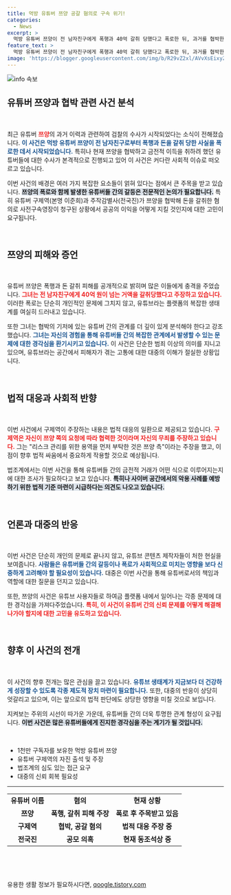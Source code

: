 ```yaml
---
title: 먹방 유튜버 쯔양 공갈 혐의로 구속 위기!
categories:
  - News
excerpt: >
  먹방 유튜버 쯔양이 전 남자친구에게 폭행과 40억 갈취 당했다고 폭로한 뒤, 과거를 협박한 유튜버들에 대한 수사가 시작됐다. 구제역과 주작감별사는 5천500만원을 갈취한 혐의로 사전구속영장을 청구받았다. 이 사건의 전말이 궁금하다!
feature_text: >
  먹방 유튜버 쯔양이 전 남자친구에게 폭행과 40억 갈취 당했다고 폭로한 뒤, 과거를 협박한 유튜버들에 대한 수사가 시작됐다. 구제역과 주작감별사는 5천500만원을 갈취한 혐의로 사전구속영장을 청구받았다. 이 사건의 전말이 궁금하다!
image: 'https://blogger.googleusercontent.com/img/b/R29vZ2xl/AVvXsEixyZcFfHzMRdzZMjFBmAUKJYCLCGyLL1o632UiGVXcaFdKo_bkvkuCioo0uUKlGfBVcT3P84aROyZIXSBEx3Aw5nCQ3pTgDom1WDC4m8eifvWiAmWEEVb4x6G_l8C0QH225ldMjyaFvpxGEBGNO37VmDTDMHGhJPq73UglMfDca1-0aw/s1600/blogspot.png'
---
```


<p><img src="https://blogger.googleusercontent.com/img/b/R29vZ2xl/AVvXsEixyZcFfHzMRdzZMjFBmAUKJYCLCGyLL1o632UiGVXcaFdKo_bkvkuCioo0uUKlGfBVcT3P84aROyZIXSBEx3Aw5nCQ3pTgDom1WDC4m8eifvWiAmWEEVb4x6G_l8C0QH225ldMjyaFvpxGEBGNO37VmDTDMHGhJPq73UglMfDca1-0aw/s1600/blogspot.png" alt="info 속보" /></p>

<h2 data-ke-size="size26">유튜버 쯔양과 협박 관련 사건 분석</h2>

<p data-ke-size="size16">&nbsp;</p>

<p>최근 유튜버 <b><span style="color: #ee2323;">쯔양</span></b>의 과거 이력과 관련하여 검찰의 수사가 시작되었다는 소식이 전해졌습니다. <b><span style="color: #1a5490;">이 사건은 먹방 유튜버 쯔양이 전 남자친구로부터 폭행과 돈을 갈취 당한 사실을 폭로한 데서 시작되었습니다.</span></b> 특히나 현재 쯔양을 협박하고 금전적 이득을 취하려 했던 유튜버들에 대한 수사가 본격적으로 진행되고 있어 이 사건은 커다란 사회적 이슈로 떠오르고 있습니다. </p>

<p>이번 사건의 배경은 여러 가지 복잡한 요소들이 얽혀 있다는 점에서 큰 주목을 받고 있습니다. <b><span style="background-color: #21538527;">쯔양의 폭로와 함께 발생한 유튜버들 간의 갈등은 전문적인 논의가 필요합니다.</span></b> 특히 유튜버 구제역(본명 이준희)과 주작감별사(전국진)가 쯔양을 협박해 돈을 갈취한 혐의로 사전구속영장이 청구된 상황에서 공공의 이익을 어떻게 지킬 것인지에 대한 고민이 요구됩니다. </p>

<p data-ke-size="size16">&nbsp;</p>

<h2 data-ke-size="size26">쯔양의 피해와 증언</h2>

<p data-ke-size="size16">&nbsp;</p>

<p>유튜버 쯔양은 폭행과 돈 갈취 피해를 공개적으로 밝히며 많은 이들에게 충격을 주었습니다. <b><span style="color: #ee2323;">그녀는 전 남자친구에게 40억 원이 넘는 거액을 갈취당했다고 주장하고 있습니다.</span></b> 이러한 폭로는 단순히 개인적인 문제에 그치지 않고, 유튜브라는 플랫폼의 복잡한 생태계를 여실히 드러내고 있습니다. </p>

<p>또한 그녀는 협박의 기저에 있는 유튜버 간의 관계를 더 깊이 있게 분석해야 한다고 강조했습니다. <b><span style="color: #1a5490;">그녀는 자신의 경험을 통해 유튜버들 간의 복잡한 관계에서 발생할 수 있는 문제에 대한 경각심을 환기시키고 있습니다.</span></b> 이 사건은 단순한 범죄 이상의 의미를 지니고 있으며, 유튜브라는 공간에서 피해자가 겪는 고통에 대한 대중의 이해가 절실한 상황입니다.</p>

<p data-ke-size="size16">&nbsp;</p>

<h2 data-ke-size="size26">법적 대응과 사회적 반향</h2>

<p data-ke-size="size16">&nbsp;</p>

<p>이번 사건에서 구제역이 주장하는 내용은 법적 대응의 일환으로 제공되고 있습니다. <b><span style="color: #ee2323;">구제역은 자신이 쯔양 쪽의 요청에 따라 협력한 것이라며 자신의 무죄를 주장하고 있습니다.</span></b> 그는 "리스크 관리를 위한 용역을 먼저 부탁한 것은 쯔양 측"이라는 주장을 했고, 이 점이 향후 법적 싸움에서 중요하게 작용할 것으로 예상됩니다. </p>

<p>법조계에서는 이번 사건을 통해 유튜버들 간의 금전적 거래가 어떤 식으로 이루어지는지에 대한 조사가 필요하다고 보고 있습니다. <b><span style="background-color: #21538527;">특히나 사이버 공간에서의 악용 사례를 예방하기 위한 법적 기준 마련이 시급하다는 의견도 나오고 있습니다.</span></b></p>

<p data-ke-size="size16">&nbsp;</p>

<h2 data-ke-size="size26">언론과 대중의 반응</h2>

<p data-ke-size="size16">&nbsp;</p>

<p>이번 사건은 단순히 개인의 문제로 끝나지 않고, 유튜브 콘텐츠 제작자들이 처한 현실을 보여줍니다. <b><span style="color: #1a5490;">사람들은 유튜버들 간의 갈등이나 폭로가 사회적으로 미치는 영향을 보다 신중하게 고려해야 할 필요성이 있습니다.</span></b> 대중은 이번 사건을 통해 유튜버로서의 책임과 역할에 대한 질문을 던지고 있습니다.</p>

<p>또한, 쯔양의 사건은 유튜브 사용자들로 하여금 플랫폼 내에서 일어나는 각종 문제에 대한 경각심을 가져다주었습니다. <b><span style="color: #ee2323;">특히, 이 사건이 유튜버 간의 신뢰 문제를 어떻게 해결해 나가야 할지에 대한 고민을 유도하고 있습니다.</span></b></p>

<p data-ke-size="size16">&nbsp;</p>

<h2 data-ke-size="size26">향후 이 사건의 전개</h2>

<p data-ke-size="size16">&nbsp;</p>

<p>이 사건의 향후 전개는 많은 관심을 끌고 있습니다. <b><span style="color: #1a5490;">유튜브 생태계가 지금보다 더 건강하게 성장할 수 있도록 각종 제도적 장치 마련이 필요합니다.</span></b> 또한, 대중의 반응이 상당히 엇갈리고 있으며, 이는 앞으로의 법적 판단에도 상당한 영향을 미칠 것으로 보입니다. </p>

<p>지켜보는 주위의 시선이 따가운 가운데, 유튜버들 간의 더욱 투명한 관계 형성이 요구됩니다. <b><span style="background-color: #21538527;">이번 사건은 많은 유튜버들에게 진지한 경각심을 주는 계기가 될 것입니다.</span></b></p>

<p data-ke-size="size16">&nbsp;</p>

<ul>
  <li>1천만 구독자를 보유한 먹방 유튜버 쯔양</li>
  <li>유튜버 구제역의 자진 출석 및 주장</li>
  <li>법조계의 심도 있는 접근 요구</li>
  <li>대중의 신뢰 회복 필요성</li>
</ul>

<hr>

<table>
  <tr>
    <td style="text-align: center; height: 17px;"><b>유튜버 이름</b></td>
    <td style="text-align: center; height: 17px;"><b>혐의</b></td>
    <td style="text-align: center; height: 17px;"><b>현재 상황</b></td>
  </tr>
  <tr>
    <td style="text-align: center; height: 17px;"><b>쯔양</b></td>
    <td style="text-align: center; height: 17px;"><b>폭행, 갈취 피해 주장</b></td>
    <td style="text-align: center; height: 17px;"><b>폭로 후 주목받고 있음</b></td>
  </tr>
  <tr>
    <td style="text-align: center; height: 17px;"><b>구제역</b></td>
    <td style="text-align: center; height: 17px;"><b>협박, 공갈 혐의</b></td>
    <td style="text-align: center; height: 17px;"><b>법적 대응 주장 중</b></td>
  </tr>
  <tr>
    <td style="text-align: center; height: 17px;"><b>전국진</b></td>
    <td style="text-align: center; height: 17px;"><b>공모 의혹</b></td>
    <td style="text-align: center; height: 17px;"><b>현재 동조석상 중</b></td>
  </tr>
</table>

<p data-ke-size="size16">&nbsp;</p>

<p data-ke-size="size16">&nbsp;</p>
유용한 생활 정보가 필요하시다면, <a href="https://qoogle.tistory.com" rel="dofollow">qoogle.tistory.com</a>



